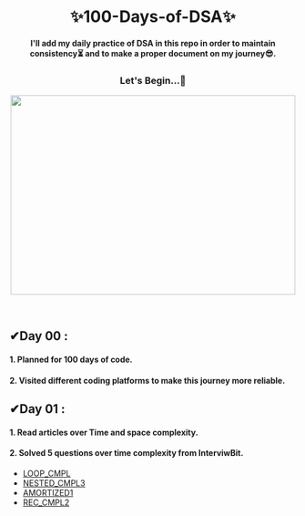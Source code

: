 <h1 align="center"> ✨100-Days-of-DSA✨ </h1> 
<h4 align="center">
I'll add my daily practice of DSA in this repo in order to maintain consistency⏳ and to make a proper document on my journey😎.
</h4>
<h3 align="center">
Let's Begin...🚀 
</h3>
<p align="center">
<img align="center" src="https://miro.medium.com/max/1400/1*qdAW1TjCN57h1lbuuzvchg.gif" width="500" height="350">
</p>
<br>

## ✔Day 00 :

#### 1. Planned for 100 days of code.

#### 2. Visited different coding platforms to make this journey more reliable.


## ✔Day 01 :

#### 1. Read articles over Time and space complexity.

#### 2. Solved 5 questions over time complexity from InterviwBit.
* [LOOP_CMPL](https://www.interviewbit.com/problems/loopcmpl/?utm_medium=referral&utm_source=https://www.interviewbit.com/practice/?utm_medium=referral&utm_source=https://www.interviewbit.com/courses/fast-track-java/data-structures/)
* [NESTED_CMPL3](https://www.interviewbit.com/problems/nestedcmpl3/?utm_medium=referral&utm_source=https://www.interviewbit.com/practice/?utm_medium=referral&utm_source=https://www.interviewbit.com/courses/fast-track-java/data-structures/)
* [AMORTIZED1](https://www.interviewbit.com/problems/amortized1/?utm_medium=referral&utm_source=https://www.interviewbit.com/practice/?utm_medium=referral&utm_source=https://www.interviewbit.com/courses/fast-track-java/data-structures/)
* [REC_CMPL2](https://www.interviewbit.com/problems/reccmpl2/?utm_medium=referral&utm_source=https://www.interviewbit.com/practice/?utm_medium=referral&utm_source=https://www.interviewbit.com/courses/fast-track-java/data-structures/)





